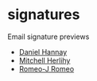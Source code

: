 # signatures
Email signature previews

- [Daniel Hannay](https://omgcreative.github.io/signatures/LIL_signature__Daniel_Hannay_01a.html)
- [Mitchell Herlihy](https://omgcreative.github.io/signatures/LIL_signature__Mitchell_Herlihy_01a.html)
- [Romeo-J Romeo](https://omgcreative.github.io/signatures/LIL_signature__Romeo-J_Romeo_01a.html)
